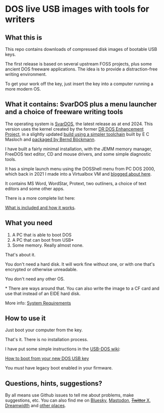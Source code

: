 # DOS live USB images with tools for writers

## What this is

This repo contains downloads of compressed disk images of bootable USB keys.

The first release is based on several upstream FOSS projects, plus some ancient DOS freeware applications. The idea is to provide a distraction-free writing environment.

To get your work off the key, just insert the key into a computer running a more modern OS. 

## What it contains: SvarDOS plus a menu launcher and a choice of freeware writing tools

The operating system is [SvarDOS](http://svardos.org/), the latest release as at end 2024. This version uses the kernel created by the former [DR DOS Enhancement Project](https://web.archive.org/web/20160706205139/http://www.drdosprojects.de/), in a slightly updated [build using a simpler toolchain](https://pushbx.org/ecm/web/#projects-edrdos) built by E C Masloch and [packaged by Bernd Böckmann](https://github.com/SvarDOS/edrdos).

I have built a fairly minimal installation, with the JEMM memory manager, FreeDOS text editor, CD and mouse drivers, and some simple diagnostic tools.

It has a simple launch menu using the DOSShell menu from PC DOS 2000, which back in 2021 I made into a Virtualbox VM and [blogged about here](https://liam-on-linux.livejournal.com/78306.html).

It contains MS Word, WordStar, Protext, two outliners, a choice of text editors and some other apps.

There is a more complete list here:

[What is included and how it works](https://github.com/lproven/usb-dos/wiki/What-is-included-and-how-it-works).

## What you need

1. A PC that is able to boot DOS
2. A PC that can boot from USB*
3. Some memory. Really almost none.

That's about it.

You don't need a hard disk. It will work fine without one, or with one that's encrypted or otherwise unreadable.

You don't need any other OS.

\* There are ways around that. You can also write the image to a CF card and use that instead of an EIDE hard disk.

More info: [System Requirements](https://github.com/lproven/usb-dos/wiki/System-Requirements)

## How to use it

Just boot your computer from the key. 

That's it. There is no installation process.

I have put some simple instructions in the [USB-DOS wiki](https://github.com/lproven/usb-dos/wiki):

[How to boot from your new DOS USB key](https://github.com/lproven/usb-dos/wiki/How-to-boot-from-your-new-DOS-USB-key)

You *must* have legacy boot enabled in your firmware.

## Questions, hints, suggestions? 

By all means use Github issues to tell me about problems, make suggestions, etc. You can also find me on [Bluesky](https://bsky.app/profile/lproven.bsky.social), [Mastodon](https://social.vivaldi.net/deck/@lproven/), [~~Twitter~~ X](https://x.com/lproven), [Dreamwidth](https://liam-on-linux.dreamwidth.org/) and [other places](https://about.me/liamproven).
